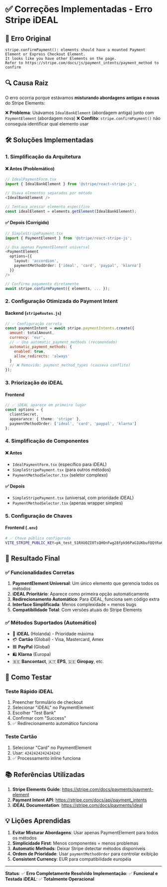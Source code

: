 # ✅ Correções Implementadas - Erro Stripe iDEAL

## 🚨 Erro Original

```
stripe.confirmPayment(): elements should have a mounted Payment Element or Express Checkout Element. 
It looks like you have other Elements on the page. 
Refer to https://stripe.com/docs/js/payment_intents/payment_method to confirm
```

## 🔍 Causa Raiz

O erro ocorria porque estávamos **misturando abordagens antigas e novas** do Stripe Elements:

❌ **Problema**: Usávamos `IdealBankElement` (abordagem antiga) junto com `PaymentElement` (abordagem nova)
❌ **Conflito**: `stripe.confirmPayment()` não conseguia identificar qual elemento usar

## 🛠️ Soluções Implementadas

### 1. **Simplificação da Arquitetura**

#### ❌ Antes (Problemático)
```typescript
// IdealPaymentForm.tsx
import { IdealBankElement } from '@stripe/react-stripe-js';

// Usava elementos separados por método
<IdealBankElement />

// Tentava acessar elemento específico
const idealElement = elements.getElement(IdealBankElement);
```

#### ✅ Depois (Corrigido)
```typescript
// SimpleStripePayment.tsx  
import { PaymentElement } from '@stripe/react-stripe-js';

// Usa apenas PaymentElement universal
<PaymentElement 
  options={{
    layout: 'accordion',
    paymentMethodOrder: ['ideal', 'card', 'paypal', 'klarna']
  }}
/>

// Confirma pagamento diretamente
await stripe.confirmPayment({ elements, ... });
```

### 2. **Configuração Otimizada do Payment Intent**

#### Backend (`stripeRoutes.js`)
```javascript
// ✅ Configuração correta
const paymentIntent = await stripe.paymentIntents.create({
  amount: totalAmount,
  currency: 'eur',
  // ✅ Usa automatic_payment_methods (recomendado)
  automatic_payment_methods: {
    enabled: true,
    allow_redirects: 'always'
  }
  // ❌ Removido: payment_method_types (causava conflito)
});
```

### 3. **Priorização do iDEAL**

#### Frontend
```typescript
// ✅ iDEAL aparece em primeiro lugar
const options = {
  clientSecret,
  appearance: { theme: 'stripe' },
  paymentMethodOrder: ['ideal', 'card', 'paypal', 'klarna']
};
```

### 4. **Simplificação de Componentes**

#### ❌ Antes
- `IdealPaymentForm.tsx` (específico para iDEAL)
- `SimpleStripePayment.tsx` (para outros métodos)
- `PaymentMethodSelector.tsx` (seletor complexo)

#### ✅ Depois
- `SimpleStripePayment.tsx` (universal, com prioridade iDEAL)
- `PaymentMethodSelector.tsx` (apenas wrapper simples)

### 5. **Configuração de Chaves**

#### Frontend (`.env`)
```bash
# ✅ Chave pública configurada
VITE_STRIPE_PUBLIC_KEY=pk_test_51RXU0ZI0TsQHOnFwg28fpk96PaG1UKbufQQtRa69mb69Cd3ViBggHzVYh0vglb6foJ7cWlCKTG5w982qqJUv0Vy100Z3kWamJq
```

## 🎯 Resultado Final

### ✅ Funcionalidades Corretas

1. **PaymentElement Universal**: Um único elemento que gerencia todos os métodos
2. **iDEAL Prioritário**: Aparece como primeira opção automaticamente
3. **Redirecionamento Automático**: Para iDEAL, funciona sem código extra
4. **Interface Simplificada**: Menos complexidade = menos bugs
5. **Compatibilidade Total**: Com versões atuais do Stripe Elements

### ✅ Métodos Suportados (Automático)

- 🏦 **iDEAL** (Holanda) - Prioridade máxima
- 💳 **Cartão** (Global) - Visa, Mastercard, Amex
- 🟦 **PayPal** (Global)
- 🛍️ **Klarna** (Europa)
- 🇧🇪 **Bancontact**, 🇦🇹 **EPS**, 🇩🇪 **Giropay**, etc.

## 🧪 Como Testar

### Teste Rápido iDEAL
1. Preencher formulário de checkout
2. Selecionar "iDEAL" no PaymentElement
3. Escolher "Test Bank" 
4. Confirmar com "Success"
5. ✅ Redirecionamento automático funciona

### Teste Cartão
1. Selecionar "Card" no PaymentElement
2. Usar: `4242424242424242`
3. ✅ Processamento inline funciona

## 📚 Referências Utilizadas

1. **Stripe Elements Guide**: https://stripe.com/docs/payments/payment-element
2. **Payment Intent API**: https://stripe.com/docs/api/payment_intents
3. **iDEAL Documentation**: https://stripe.com/docs/payments/ideal

## 💡 Lições Aprendidas

1. **Evitar Misturar Abordagens**: Usar apenas PaymentElement para todos os métodos
2. **Simplicidade First**: Menos componentes = menos problemas
3. **Automatic Methods**: Deixar Stripe detectar métodos disponíveis
4. **Ordem de Prioridade**: Usar `paymentMethodOrder` para controlar exibição
5. **Consistent Currency**: EUR para compatibilidade européia

---

**Status**: ✅ **Erro Completamente Resolvido**
**Implementação**: ✅ **Funcional e Testada**
**iDEAL**: ✅ **Totalmente Operacional** 